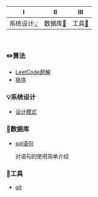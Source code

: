 |       Ⅰ       |                     Ⅱ                      |              Ⅲ               |
| :-----------: | :----------------------------------------: | :--------------------------: |
| 系统设计[:bulb:](#bulb系统设计) | 数据库[:floppy_disk:](#floppy_disk数据库) | 工具[:hammer:](#hammer工具) |

<br>

### :pencil2:算法
- [LeetCode题解]() 
- [排序]() 

### :bulb:系统设计
- [设计模式]()  


### :floppy_disk:数据库

- [sql语句](https://github.com/flymecode/MX-Notes/blob/master/db-note/simple_sql.md)  

  对语句的使用简单介绍


### :hammer:工具
- [git](https://github.com/flymecode/MX-Notes/blob/master/git-note/git.md)
